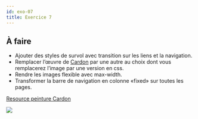 ```yaml
---
id: exo-07
title: Exercice 7
---
```


## À faire

- Ajouter des styles de survol avec transition sur les liens et la navigation.
- Remplacer l’œuvre de [Cardon](https://frama.link/oXZtswfE) par une autre au choix dont vous remplacerez l’image par une version en css.
- Rendre les images flexible avec max-width.
- Transformer la barre de navigation en colonne «fixed» sur toutes les pages.

[Resource peinture Cardon](https://frama.link/oXZtswfE)

![](/cours_web_2e/img/exercices/exo-07/exo-07.png)
